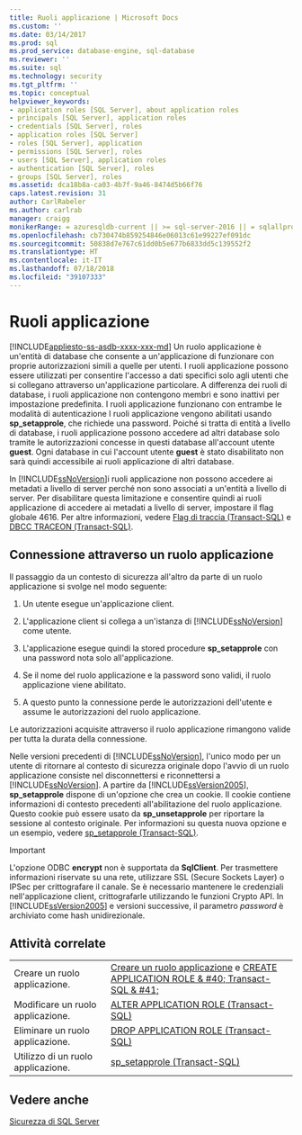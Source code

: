 ```yaml
---
title: Ruoli applicazione | Microsoft Docs
ms.custom: ''
ms.date: 03/14/2017
ms.prod: sql
ms.prod_service: database-engine, sql-database
ms.reviewer: ''
ms.suite: sql
ms.technology: security
ms.tgt_pltfrm: ''
ms.topic: conceptual
helpviewer_keywords:
- application roles [SQL Server], about application roles
- principals [SQL Server], application roles
- credentials [SQL Server], roles
- application roles [SQL Server]
- roles [SQL Server], application
- permissions [SQL Server], roles
- users [SQL Server], application roles
- authentication [SQL Server], roles
- groups [SQL Server], roles
ms.assetid: dca18b8a-ca03-4b7f-9a46-8474d5b66f76
caps.latest.revision: 31
author: CarlRabeler
ms.author: carlrab
manager: craigg
monikerRange: = azuresqldb-current || >= sql-server-2016 || = sqlallproducts-allversions
ms.openlocfilehash: cb730474b859254846e06013c61e99227ef091dc
ms.sourcegitcommit: 50838d7e767c61dd0b5e677b6833dd5c139552f2
ms.translationtype: HT
ms.contentlocale: it-IT
ms.lasthandoff: 07/18/2018
ms.locfileid: "39107333"
---
```

# <a name="application-roles"></a>Ruoli applicazione
[!INCLUDE[appliesto-ss-asdb-xxxx-xxx-md](../../../includes/appliesto-ss-asdb-xxxx-xxx-md.md)]
  Un ruolo applicazione è un'entità di database che consente a un'applicazione di funzionare con proprie autorizzazioni simili a quelle per utenti. I ruoli applicazione possono essere utilizzati per consentire l'accesso a dati specifici solo agli utenti che si collegano attraverso un'applicazione particolare. A differenza dei ruoli di database, i ruoli applicazione non contengono membri e sono inattivi per impostazione predefinita. I ruoli applicazione funzionano con entrambe le modalità di autenticazione I ruoli applicazione vengono abilitati usando **sp_setapprole**, che richiede una password. Poiché si tratta di entità a livello di database, i ruoli applicazione possono accedere ad altri database solo tramite le autorizzazioni concesse in questi database all'account utente **guest**. Ogni database in cui l'account utente **guest** è stato disabilitato non sarà quindi accessibile ai ruoli applicazione di altri database.  
  
 In [!INCLUDE[ssNoVersion](../../../includes/ssnoversion-md.md)]i ruoli applicazione non possono accedere ai metadati a livello di server perché non sono associati a un'entità a livello di server. Per disabilitare questa limitazione e consentire quindi ai ruoli applicazione di accedere ai metadati a livello di server, impostare il flag globale 4616. Per altre informazioni, vedere [Flag di traccia &#40;Transact-SQL&#41;](../../../t-sql/database-console-commands/dbcc-traceon-trace-flags-transact-sql.md) e [DBCC TRACEON &#40;Transact-SQL&#41;](../../../t-sql/database-console-commands/dbcc-traceon-transact-sql.md).  
  
## <a name="connecting-with-an-application-role"></a>Connessione attraverso un ruolo applicazione  
 Il passaggio da un contesto di sicurezza all'altro da parte di un ruolo applicazione si svolge nel modo seguente:  
  
1.  Un utente esegue un'applicazione client.  
  
2.  L'applicazione client si collega a un'istanza di [!INCLUDE[ssNoVersion](../../../includes/ssnoversion-md.md)] come utente.  
  
3.  L'applicazione esegue quindi la stored procedure **sp_setapprole** con una password nota solo all'applicazione.  
  
4.  Se il nome del ruolo applicazione e la password sono validi, il ruolo applicazione viene abilitato.  
  
5.  A questo punto la connessione perde le autorizzazioni dell'utente e assume le autorizzazioni del ruolo applicazione.  
  
 Le autorizzazioni acquisite attraverso il ruolo applicazione rimangono valide per tutta la durata della connessione.  
  
 Nelle versioni precedenti di [!INCLUDE[ssNoVersion](../../../includes/ssnoversion-md.md)], l'unico modo per un utente di ritornare al contesto di sicurezza originale dopo l'avvio di un ruolo applicazione consiste nel disconnettersi e riconnettersi a [!INCLUDE[ssNoVersion](../../../includes/ssnoversion-md.md)]. A partire da [!INCLUDE[ssVersion2005](../../../includes/ssversion2005-md.md)], **sp_setapprole** dispone di un'opzione che crea un cookie. Il cookie contiene informazioni di contesto precedenti all'abilitazione del ruolo applicazione. Questo cookie può essere usato da **sp_unsetapprole** per riportare la sessione al contesto originale. Per informazioni su questa nuova opzione e un esempio, vedere [sp_setapprole &#40;Transact-SQL&#41;](../../../relational-databases/system-stored-procedures/sp-setapprole-transact-sql.md).  
  
> [!IMPORTANT]  
>  L'opzione ODBC **encrypt** non è supportata da **SqlClient**. Per trasmettere informazioni riservate su una rete, utilizzare SSL (Secure Sockets Layer) o IPSec per crittografare il canale. Se è necessario mantenere le credenziali nell'applicazione client, crittografarle utilizzando le funzioni Crypto API. In [!INCLUDE[ssVersion2005](../../../includes/ssversion2005-md.md)] e versioni successive, il parametro *password* è archiviato come hash unidirezionale.  
  
## <a name="related-tasks"></a>Attività correlate  
  
|||  
|-|-|  
|Creare un ruolo applicazione.|[Creare un ruolo applicazione](../../../relational-databases/security/authentication-access/create-an-application-role.md) e [CREATE APPLICATION ROLE & #40; Transact-SQL & #41;](../../../t-sql/statements/create-application-role-transact-sql.md)|  
|Modificare un ruolo applicazione.|[ALTER APPLICATION ROLE &#40;Transact-SQL&#41;](../../../t-sql/statements/alter-application-role-transact-sql.md)|  
|Eliminare un ruolo applicazione.|[DROP APPLICATION ROLE &#40;Transact-SQL&#41;](../../../t-sql/statements/drop-application-role-transact-sql.md)|  
|Utilizzo di un ruolo applicazione.|[sp_setapprole &#40;Transact-SQL&#41;](../../../relational-databases/system-stored-procedures/sp-setapprole-transact-sql.md)|  
  
## <a name="see-also"></a>Vedere anche  
 [Sicurezza di SQL Server](../../../relational-databases/security/securing-sql-server.md)  
  
  
